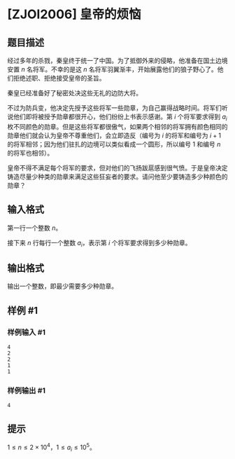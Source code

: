 # [ZJOI2006] 皇帝的烦恼

## 题目描述

经过多年的杀戮，秦皇终于统一了中国。为了抵御外来的侵略，他准备在国土边境安置 $n$ 名将军。不幸的是这 $n$ 名将军羽翼渐丰，开始展露他们的狼子野心了。他们拒绝述职、拒绝接受皇帝的圣旨。

秦皇已经准备好了秘密处决这些无礼的边防大将。

不过为防兵变，他决定先授予这些将军一些勋章，为自己赢得战略时间。将军们听说他们即将被授予勋章都很开心，他们纷纷上书表示感谢。第 $i$ 个将军要求得到 $a_i$ 枚不同颜色的勋章。但是这些将军都很傲气，如果两个相邻的将军拥有颜色相同的勋章他们就会认为皇帝不尊重他们，会立即造反（编号为 $i$ 的将军和编号为 $i+1$ 的将军相邻；因为他们驻扎的边境可以类似看成一个圆形，所以编号 $1$ 和编号 $n$ 的将军也相邻）。

皇帝不得不满足每个将军的要求，但对他们的飞扬跋扈感到很气愤。于是皇帝决定铸造尽量少种类的勋章来满足这些狂妄者的要求。请问他至少要铸造多少种颜色的勋章？

## 输入格式

第一行一个整数 $n$。

接下来 $n$ 行每行一个整数 $a_i$，表示第 $i$ 个将军要求得到多少种勋章。

## 输出格式

输出一个整数，即最少需要多少种勋章。

## 样例 #1

### 样例输入 #1

```
4
2
2
1
1
```

### 样例输出 #1

```
4
```

## 提示

$1 \leq n \leq 2 \times 10^4$，$1 \leq a_i  \leq 10^5$。